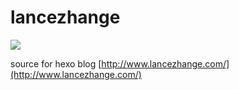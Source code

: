 # lancezhange

![](https://travis-ci.com/lancezhange/lancezhange.svg?branch=master)

source for hexo blog [http://www.lancezhange.com/](http://www.lancezhange.com/)
